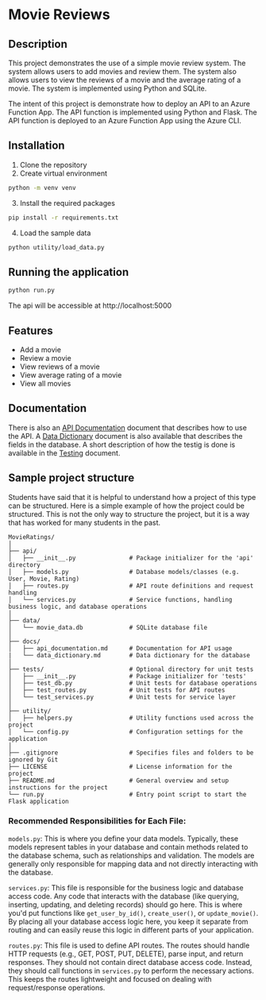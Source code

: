 # Movie Reviews
## Description
This project demonstrates the use of a simple movie review system. The system allows users to add movies and review them. The system also allows users to view the reviews of a movie and the average rating of a movie. The system is implemented using Python and SQLite.

The intent of this project is demonstrate how to deploy an API to an Azure Function App. The API function is implemented using Python and Flask. The API function is deployed to an Azure Function App using the Azure CLI.

## Installation
1. Clone the repository
2. Create virtual environment
```bash
python -m venv venv
```
3. Install the required packages
```bash
pip install -r requirements.txt
```
4. Load the sample data
```bash
python utility/load_data.py
```
## Running the application
```bash
python run.py
```
The api will be accessible at http://localhost:5000

## Features
- Add a movie
- Review a movie
- View reviews of a movie
- View average rating of a movie
- View all movies

## Documentation
There is also an [API Documentation](docs/api_documentation.md) document that describes how to use the API.
A [Data Dictionary](docs/data_dictionary.md) document is also available that describes the fields in the database.
A short description of how the testig is done is available in the [Testing](docs/testing.md) document.

## Sample project structure
Students have said that it is helpful to understand how a project of this type can be structured.  Here is a simple example of how the project could be structured.  This is not the only way to structure the project, but it is a way that has worked for many students in the past.

```
MovieRatings/
│
├── api/
│   ├── __init__.py               # Package initializer for the 'api' directory
│   ├── models.py                 # Database models/classes (e.g. User, Movie, Rating)
│   ├── routes.py                 # API route definitions and request handling
│   └── services.py               # Service functions, handling business logic, and database operations
│
├── data/
│   └── movie_data.db             # SQLite database file 
│
├── docs/
│   ├── api_documentation.md      # Documentation for API usage
|   └── data_dictionary.md        # Data dictionary for the database
│
├── tests/                        # Optional directory for unit tests
│   ├── __init__.py               # Package initializer for 'tests'
│   ├── test_db.py                # Unit tests for database operations
│   ├── test_routes.py            # Unit tests for API routes
│   └── test_services.py          # Unit tests for service layer
│
├── utility/
│   ├── helpers.py                # Utility functions used across the project
│   └── config.py                 # Configuration settings for the application
│
├── .gitignore                    # Specifies files and folders to be ignored by Git
├── LICENSE                       # License information for the project
├── README.md                     # General overview and setup instructions for the project
└── run.py                        # Entry point script to start the Flask application
```

### Recommended Responsibilities for Each File:
`models.py`: This is where you define your data models. Typically, these models represent tables in your database and contain methods related to the database schema, such as relationships and validation. The models are generally only responsible for mapping data and not directly interacting with the database.

`services.py`: This file is responsible for the business logic and database access code. Any code that interacts with the database (like querying, inserting, updating, and deleting records) should go here. This is where you'd put functions like `get_user_by_id()`, `create_user()`, or `update_movie()`. By placing all your database access logic here, you keep it separate from routing and can easily reuse this logic in different parts of your application.

`routes.py`: This file is used to define API routes. The routes should handle HTTP requests (e.g., GET, POST, PUT, DELETE), parse input, and return responses. They should not contain direct database access code. Instead, they should call functions in `services.py` to perform the necessary actions. This keeps the routes lightweight and focused on dealing with request/response operations.

